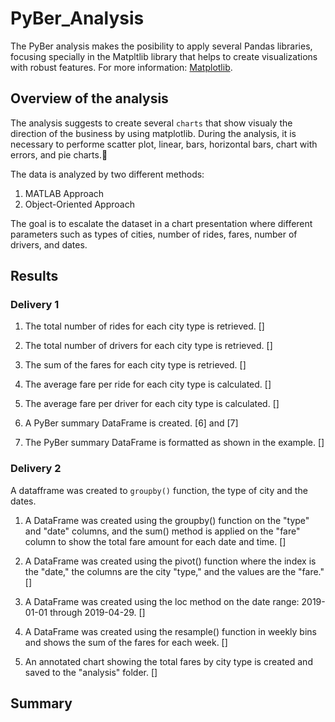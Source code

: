 # PyBer_Analysis
The PyBer analysis makes the posibility to apply several Pandas libraries, focusing specially in the Matpltlib library that helps to create visualizations with robust features. For more information: [Matplotlib](https://matplotlib.org/3.1.0/index.html).

## Overview of the analysis
The analysis suggests to create several `charts` that show visualy the direction of the business by using matplotlib. During the analysis, it is necessary to performe scatter plot, linear, bars, horizontal bars, chart with errors, and pie charts.:monkey:

The data is analyzed by two different methods:
1. MATLAB Approach
2. Object-Oriented Approach

The goal is to escalate the dataset in a chart presentation where different parameters such as types of cities, number of rides, fares, number of drivers, and dates.

## Results
### Delivery 1

1. The total number of rides for each city type is retrieved.
[]

2. The total number of drivers for each city type is retrieved.
[]

3. The sum of the fares for each city type is retrieved.
[]

4. The average fare per ride for each city type is calculated.
[]

5. The average fare per driver for each city type is calculated.
[]

6. A PyBer summary DataFrame is created.
[6] and [7]

7. The PyBer summary DataFrame is formatted as shown in the example.
[]

### Delivery 2
A datafframe was created to `groupby()` function, the type of city and the dates.

1. A DataFrame was created using the groupby() function on the "type" and "date" columns, and the sum() method is applied on the "fare" column to show the total fare amount for each date and time.
[]

2. A DataFrame was created using the pivot() function where the index is the "date," the columns are the city "type," and the values are the "fare."
[]

3. A DataFrame was created using the loc method on the date range: 2019-01-01 through 2019-04-29.
[]

4. A DataFrame was created using the resample() function in weekly bins and shows the sum of the fares for each week.
[]

5. An annotated chart showing the total fares by city type is created and saved to the "analysis" folder.
[]

## Summary
